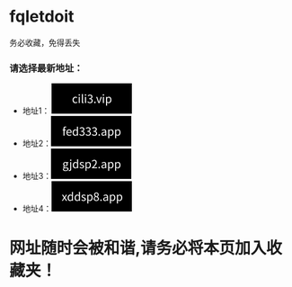 # fqletdoit
务必收藏，免得丢失   
### 请选择最新地址：  

* 地址1： ![alt text](https://github.com/jamiehuang999/fqletdoit/blob/main/cilidomain.png?raw=true) 	
* 地址2：![alt text](https://github.com/jamiehuang999/fqletdoit/blob/main/cilidomain1.png?raw=true)	
* 地址3：![alt text](https://github.com/jamiehuang999/fqletdoit/blob/main/cilidomain2.png?raw=true) 	
* 地址4：![alt text](https://github.com/jamiehuang999/fqletdoit/blob/main/cilidomain3.png?raw=true) 


	
# 网址随时会被和谐,请务必将本页加入收藏夹！
